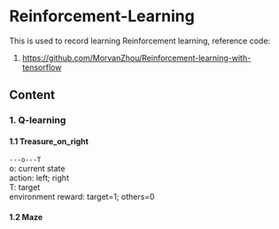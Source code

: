 # Reinforcement-Learning

This is used to record learning Reinforcement learning, reference code:
1. https://github.com/MorvanZhou/Reinforcement-learning-with-tensorflow

## Content
### 1. Q-learning
#### 1.1 Treasure_on_right
`---o---T`  
o: current state  
action: left; right  
T: target  
environment reward: target=1; others=0  
#### 1.2 Maze
